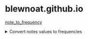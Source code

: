 # blewnoat.github.io
[note_to_frequency](https://github.com/blewnoat/note_to_frequency)<details><summary>Convert notes values to frequencies</summary>
Convert a note value to a frequency.
</details>

